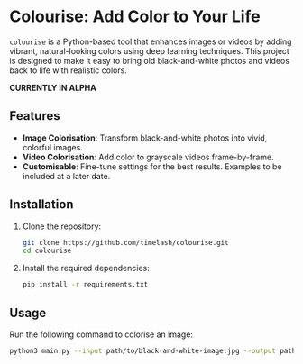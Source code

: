 # Colourise: Add Color to Your Life

`colourise` is a Python-based tool that enhances images or videos by adding vibrant, natural-looking colors using deep learning techniques. 
This project is designed to make it easy to bring old black-and-white photos and videos back to life with realistic colors.

 **CURRENTLY IN ALPHA**

## Features

- **Image Colorisation**: Transform black-and-white photos into vivid, colorful images.
- **Video Colorisation**: Add color to grayscale videos frame-by-frame.
- **Customisable**: Fine-tune settings for the best results. Examples to be included at a later date.


## Installation

1. Clone the repository:
   ```bash
   git clone https://github.com/timelash/colourise.git
   cd colourise

2. Install the required dependencies:
   ```bash
   pip install -r requirements.txt

## Usage

Run the following command to colorise an image:
  ```bash
  python3 main.py --input path/to/black-and-white-image.jpg --output path/to/save/coloured-image.jpg

